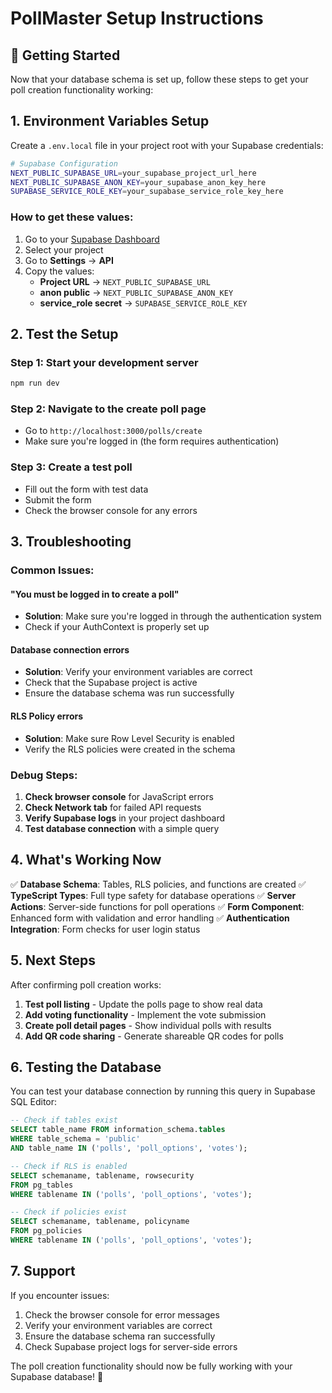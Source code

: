 # PollMaster Setup Instructions

## 🚀 Getting Started

Now that your database schema is set up, follow these steps to get your poll creation functionality working:

## 1. Environment Variables Setup

Create a `.env.local` file in your project root with your Supabase credentials:

```bash
# Supabase Configuration
NEXT_PUBLIC_SUPABASE_URL=your_supabase_project_url_here
NEXT_PUBLIC_SUPABASE_ANON_KEY=your_supabase_anon_key_here
SUPABASE_SERVICE_ROLE_KEY=your_supabase_service_role_key_here
```

### How to get these values:

1. Go to your [Supabase Dashboard](https://supabase.com/dashboard)
2. Select your project
3. Go to **Settings** → **API**
4. Copy the values:
   - **Project URL** → `NEXT_PUBLIC_SUPABASE_URL`
   - **anon public** → `NEXT_PUBLIC_SUPABASE_ANON_KEY`
   - **service_role secret** → `SUPABASE_SERVICE_ROLE_KEY`

## 2. Test the Setup

### Step 1: Start your development server
```bash
npm run dev
```

### Step 2: Navigate to the create poll page
- Go to `http://localhost:3000/polls/create`
- Make sure you're logged in (the form requires authentication)

### Step 3: Create a test poll
- Fill out the form with test data
- Submit the form
- Check the browser console for any errors

## 3. Troubleshooting

### Common Issues:

#### "You must be logged in to create a poll"
- **Solution**: Make sure you're logged in through the authentication system
- Check if your AuthContext is properly set up

#### Database connection errors
- **Solution**: Verify your environment variables are correct
- Check that the Supabase project is active
- Ensure the database schema was run successfully

#### RLS Policy errors
- **Solution**: Make sure Row Level Security is enabled
- Verify the RLS policies were created in the schema

### Debug Steps:

1. **Check browser console** for JavaScript errors
2. **Check Network tab** for failed API requests
3. **Verify Supabase logs** in your project dashboard
4. **Test database connection** with a simple query

## 4. What's Working Now

✅ **Database Schema**: Tables, RLS policies, and functions are created
✅ **TypeScript Types**: Full type safety for database operations
✅ **Server Actions**: Server-side functions for poll operations
✅ **Form Component**: Enhanced form with validation and error handling
✅ **Authentication Integration**: Form checks for user login status

## 5. Next Steps

After confirming poll creation works:

1. **Test poll listing** - Update the polls page to show real data
2. **Add voting functionality** - Implement the vote submission
3. **Create poll detail pages** - Show individual polls with results
4. **Add QR code sharing** - Generate shareable QR codes for polls

## 6. Testing the Database

You can test your database connection by running this query in Supabase SQL Editor:

```sql
-- Check if tables exist
SELECT table_name FROM information_schema.tables 
WHERE table_schema = 'public' 
AND table_name IN ('polls', 'poll_options', 'votes');

-- Check if RLS is enabled
SELECT schemaname, tablename, rowsecurity 
FROM pg_tables 
WHERE tablename IN ('polls', 'poll_options', 'votes');

-- Check if policies exist
SELECT schemaname, tablename, policyname 
FROM pg_policies 
WHERE tablename IN ('polls', 'poll_options', 'votes');
```

## 7. Support

If you encounter issues:

1. Check the browser console for error messages
2. Verify your environment variables are correct
3. Ensure the database schema ran successfully
4. Check Supabase project logs for server-side errors

The poll creation functionality should now be fully working with your Supabase database! 🎉
